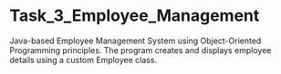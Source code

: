 # Task_3_Employee_Management
Java-based Employee Management System using Object-Oriented Programming principles. The program creates and displays employee details using a custom Employee class.
